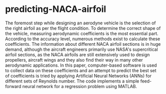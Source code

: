 # predicting-NACA-airfoil
The foremost step while designing an 
aerodyne vehicle is the selection of the right airfoil as per the 
flight condition. To determine the correct shape of the 
vehicle, measuring aerodynamic coefficients is the most 
essential part. According to the accuracy level, numerous 
methods exist to calculate these coefficients. The information 
about different NACA airfoil sections is in huge demand, 
although the aircraft engineers primarily use NASA's 
supercritical airfoil sections, as the NACA airfoils are still 
extensively used to design propellers, aircraft wings and they 
also find their way in many other aerodynamic applications. 
In this paper, computer-based software is used to collect data 
on these coefficients and an attempt to predict the best set of 
coefficients is tried by applying Artificial Neural Networks 
(ANNs) for different sets of Reynolds number. The code 
implements a simple feed-forward neural network for a 
regression problem using MATLAB.
